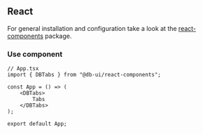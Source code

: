 ## React

For general installation and configuration take a look at the [react-components](https://www.npmjs.com/package/@db-ui/react-components) package.

### Use component

```tsx App.tsx
// App.tsx
import { DBTabs } from "@db-ui/react-components";

const App = () => (
	<DBTabs>
		Tabs
	</DBTabs>
);

export default App;
```

